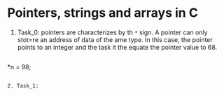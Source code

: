 # Pointers, strings and arrays in C
1. Task_0: pointers are characterizes by th `*` sign. A pointer can only stot=re an address of data of the ame type. In this case, the pointer points to an integer and the task it the equate the pointer value to 68.
> ```
*n = 98;
```

2. Task_1: 
